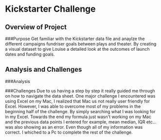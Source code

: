 # **Kickstarter Challenge**
## Overview of Project
###Purpose
Get familiar with the Kickstarter data file and anaylze the different campaigns fundriser goals between plays and theater. By creating a visual dataset to give Louise a detailed look at the outcomes of launch dates and funding goals. 
## Analysis and Challenges 
###Analysis

###Challenges 
Due to us having a step by step it really guided me through on how to navigate the data sheet. One major challenge I encountered was using Excel on my Mac, I realized that Mac us not really user friendly for Excel. However, I was able to overcome most of my problems in the beginning half of the challenge. By simply searching what I was looking for in my Excel. Towards the end my formula just wasn't working on my Mac and the previous data points I entered for example, mean median, IQR etc... was also showing as an error. Even though all of my information was correct. I whiched to a Pc to complete the rest of the challenge.
